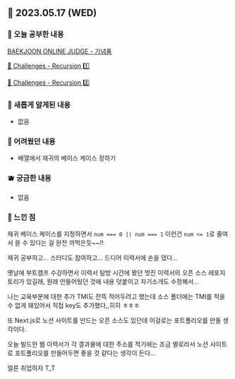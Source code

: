 ## 🍰 2023.05.17 (WED)

### 🍑 오늘 공부한 내용

[BAEKJOON ONLINE JUDGE - 기념품](https://github.com/merryfraise/algorithms/blob/main/baekjoon/silver/230517/%EA%B8%B0%EB%85%90%ED%92%88.js "BAEKJOON ONLINE JUDGE - 기념품")

[🍋 Challenges - Recursion 1️⃣](https://github.com/merryfraise/TIL/blob/main/Algorithm/Challenges%20-%20Recursion%201%EF%B8%8F%E2%83%A3.md)

[🍋 Challenges - Recursion 2️⃣](https://github.com/merryfraise/TIL/blob/main/Algorithm/Challenges%20-%20Recursion%202%EF%B8%8F%E2%83%A3.md)

### 🍓 새롭게 알게된 내용

-   없음

### 🍒 어려웠던 내용

-   배열에서 재귀의 베이스 케이스 정하기

### 🫐 궁금한 내용

-   없음

### 🐰 느낀 점

재귀 베이스 케이스를 지정하면서 `num === 0 || num === 1` 이런건 `num <= 1`로 줄여서 쓸 수 있다는 걸 완전 까먹은듯~~!!

재귀 공부하고... 스터디도 참여하고... 드디어 이력서에 손을 댔다...

옛날에 부트캠프 수강하면서 이력서 탐방 시간에 봤던 멋진 이력서의 오픈 소스 레포지토리가 있길래, 원래 만들어뒀던 것에 내용 덧붙이고 자기소개도 수정해서...

나는 교육부분에 대한 추가 TMI도 잔뜩 적어두려고 했는데 소스 폴더에는 TMI를 적을 수 없게 돼있어서 직접 key도 추가했다,,히히 ㅎㅎㅎ

또 Next.js로 노션 사이트를 만드는 오픈 소스도 있던데 이걸로는 포트폴리오를 만들 생각이다.

오늘 빌드한 웹 이력서가 각 결과물에 대한 주소를 적기에는 조금 별로라서 노션 사이트로 포트폴리오를 만들어두면 좋을 것 같다는 생각이 든다...

얼른 취업하자 T\_T
